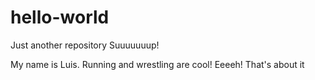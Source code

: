 # hello-world
Just another repository
Suuuuuuup!

My name is Luis. 
Running and wrestling are cool!
Eeeeh! That's about it
